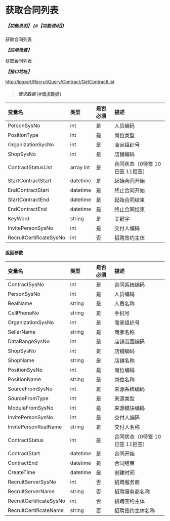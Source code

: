 # 获取合同列表

##### _【功能说明】_ {#【功能说明】}

获取合同列表

_**【应用场景】**_

获取合同列表

_**【接口地址】**_

[http://ip:port/RecruitQuery/Contract/GetContractList](http://ip:port/RecruitQuery/Contract/GetContractList)

> #### _请求数据_ {#请求数据}

| 变量名 | 类型 | 是否必须 | 描述 |
| :--- | :--- | :--- | :--- |
| PersonSysNo | int | 是 | 人员编码 |
| PositionType | int | 是 | 岗位类型 |
| OrganizationSysNo | int | 是 | 商家组织号 |
| ShopSysNo | int | 是 | 店铺编码 |
| ContractStatusList | array int | 是 | 合同状态（0待签 10已签 11拒签） |
| StartContractStart | datetime | 是 | 起始合同开始 |
| EndContractStart | datetime | 是 | 终止合同开始 |
| StartContractEnd | datetime | 是 | 起始合同结束 |
| EndContractEnd | datetime | 是 | 终止合同结束 |
| KeyWord | string | 是 | 关键字 |
| InvitePersonSysNo | int | 是 | 交付人编码 |
| RecruitCertificateSysNo | int | 否 | 招聘签约主体 |

#### 返回参数

| 变量名 | 类型 | 是否必须 | 描述 |
| :--- | :--- | :--- | :--- |
| ContractSysNo | int | 是 | 合同系统编码 |
| PersonSysNo | int | 是 | 人员编码 |
| RealName | string | 是 | 人员名称 |
| CellPhoneNo | string | 是 | 手机号 |
| OrganizationSysNo | int | 是 | 商家组织号 |
| SellerName | string | 是 | 商家名称 |
| DataRangeSysNo | int | 是 | 店铺范围编码 |
| ShopSysNo | int | 是 | 店铺编码 |
| ShopName | string | 是 | 店铺名称 |
| PositionSysNo | int | 是 | 岗位编码 |
| PositionName | string | 是 | 岗位名称 |
| SourceFromSysNo | int | 是 | 来源系统编码 |
| SourceFromType | int | 是 | 来源类型 |
| ModuleFromSysNo | int | 是 | 来源模块编码 |
| InvitePersonSysNo | int | 是 | 交付人编码 |
| InvitePersonRealName | string | 是 | 交付人名称 |
| ContractStatus | int | 是 | 合同状态（0待签 10已签 11拒签） |
| ContractStart | datetime | 是 | 合同开始 |
| ContractEnd | datetime | 是 | 合同结束 |
| CreateTime | datetime | 是 | 创建时间 |
| RecruitServerSysNo | int | 否 | 招聘服务商 |
| RecruitServerName | string | 否 | 招聘服务商名称 |
| RecruitCertificateSysNo | int | 否 | 招聘签约主体 |
| RecruitCertificateName | string | 否 | 招聘签约主体名称 |



